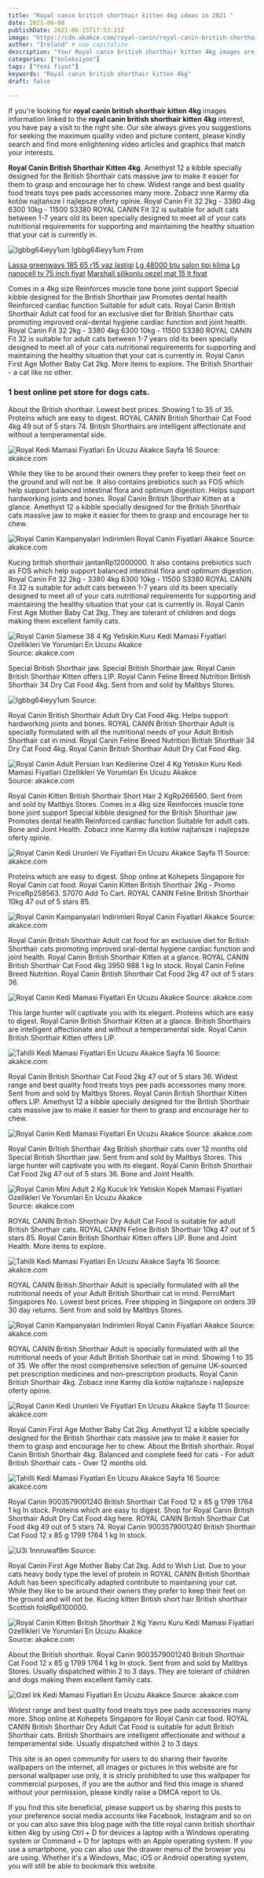```yaml
---
title: "Royal canin british shorthair kitten 4kg ideas in 2021 "
date: 2021-06-08
publishDate: 2021-06-15T17:53:21Z
image: "https://cdn.akakce.com/royal-canin/royal-canin-british-shorthair-4-kg-yetiskin-kuru-x.jpg"
author: "Ireland" # use capitalize
description: "Your Royal canin british shorthair kitten 4kg images are ready. Royal canin british shorthair kitten 4kg are a topic that is being searched for and liked by netizens today. You can Get the Royal canin british shorthair kitten 4kg files here. Find and Download all royalty-free photos."
categories: ["koleksiyon"]
tags: ["Yeni fiyat"]
keywords: "Royal canin british shorthair kitten 4kg"
draft: false

---
```


If you're looking for **royal canin british shorthair kitten 4kg** images information linked to the **royal canin british shorthair kitten 4kg** interest, you have pay a visit to the right  site.  Our site always  gives you  suggestions  for seeking  the maximum  quality video and picture  content, please kindly search and find more enlightening video articles and graphics  that match your interests.

**Royal Canin British Shorthair Kitten 4kg**. Amethyst 12 a kibble specially designed for the British Shorthair cats massive jaw to make it easier for them to grasp and encourage her to chew. Widest range and best quality food treats toys pee pads accessories many more. Zobacz inne Karmy dla kotów najtańsze i najlepsze oferty opinie. Royal Canin Fit 32 2kg - 3380 4kg 6300 10kg - 11500 S3380 ROYAL CANIN Fit 32 is suitable for adult cats between 1-7 years old its been specially designed to meet all of your cats nutritional requirements for supporting and maintaining the healthy situation that your cat is currently in.

![Igbbg64ieyy1um](https://iis-akakce.akamaized.net/p.z?%2F%2Fmcdn01%2Egittigidiyor%2Enet%2F69724%2F697241017%5F0%2Ejpg "Igbbg64ieyy1um")
Igbbg64ieyy1um From 

[Lassa greenways 185 65 r15 yaz lastigi](/lassa-greenways-185-65-r15-yaz-lastigi/)
[Lg 48000 btu salon tipi klima](/lg-48000-btu-salon-tipi-klima/)
[Lg nanocell tv 75 inch fiyat](/lg-nanocell-tv-75-inch-fiyat/)
[Marshall silikonlu oezel mat 15 lt fiyat](/marshall-silikonlu-oezel-mat-15-lt-fiyat/)

Comes in a 4kg size Reinforces muscle tone bone joint support Special kibble designed for the British Shorthair jaw Promotes dental health Reinforced cardiac function Suitable for adult cats. Royal Canin British Shorthair Adult cat food for an exclusive diet for British Shorthair cats promoting improved oral-dental hygiene cardiac function and joint health. Royal Canin Fit 32 2kg - 3380 4kg 6300 10kg - 11500 S3380 ROYAL CANIN Fit 32 is suitable for adult cats between 1-7 years old its been specially designed to meet all of your cats nutritional requirements for supporting and maintaining the healthy situation that your cat is currently in. Royal Canin First Age Mother Baby Cat 2kg. More items to explore. The British Shorthair - a cat like no other.

### 1 best online pet store for dogs cats.

About the British shorthair. Lowest best prices. Showing 1 to 35 of 35. Proteins which are easy to digest. ROYAL CANIN British Shorthair Cat Food 4kg 49 out of 5 stars 74. British Shorthairs are intelligent affectionate and without a temperamental side.


![Royal Kedi Mamasi Fiyatlari En Ucuzu Akakce Sayfa 16](https://iis-akakce.akamaized.net/p.x?%2F%2Fcdn03%2Eciceksepeti%2Ecom%2Fcicek%2Fkc732240%2D1%2FM%2Froyal%2Dcanin%2Dbabycat%2D34%2Dyavru%2Dkuru%2Dkedi%2Dmamasi%2D800%2Dgr%2Dkc732240%2D1%2D1%2Ejpg "Royal Kedi Mamasi Fiyatlari En Ucuzu Akakce Sayfa 16")
Source: akakce.com

While they like to be around their owners they prefer to keep their feet on the ground and will not be. It also contains prebiotics such as FOS which help support balanced intestinal flora and optimum digestion. Helps support hardworking joints and bones. Royal Canin British Shorthair Kitten at a glance. Amethyst 12 a kibble specially designed for the British Shorthair cats massive jaw to make it easier for them to grasp and encourage her to chew.

![Royal Canin Kampanyalari Indirimleri Royal Canin Fiyatlari Akakce](https://mcdn01.gittigidiyor.net/56925/569256704_0.jpg "Royal Canin Kampanyalari Indirimleri Royal Canin Fiyatlari Akakce")
Source: akakce.com

Kucing british shorthair jantanRp12000000. It also contains prebiotics such as FOS which help support balanced intestinal flora and optimum digestion. Royal Canin Fit 32 2kg - 3380 4kg 6300 10kg - 11500 S3380 ROYAL CANIN Fit 32 is suitable for adult cats between 1-7 years old its been specially designed to meet all of your cats nutritional requirements for supporting and maintaining the healthy situation that your cat is currently in. Royal Canin First Age Mother Baby Cat 2kg. They are tolerant of children and dogs making them excellent family cats.

![Royal Canin Siamese 38 4 Kg Yetiskin Kuru Kedi Mamasi Fiyatlari Ozellikleri Ve Yorumlari En Ucuzu Akakce](https://cdn.akakce.com/royal-canin/royal-canin-siamese-38-4-kg-yetiskin-kuru-z.jpg "Royal Canin Siamese 38 4 Kg Yetiskin Kuru Kedi Mamasi Fiyatlari Ozellikleri Ve Yorumlari En Ucuzu Akakce")
Source: akakce.com

Special British Shorthair jaw. Special British Shorthair jaw. Royal Canin British Shorthair Kitten offers LIP. Royal Canin Feline Breed Nutrition British Shorthair 34 Dry Cat Food 4kg. Sent from and sold by Maltbys Stores.

![Igbbg64ieyy1um](https://iis-akakce.akamaized.net/p.z?%2F%2Fmcdn01%2Egittigidiyor%2Enet%2F69724%2F697241017%5F0%2Ejpg "Igbbg64ieyy1um")
Source: 

Royal Canin British Shorthair Adult Dry Cat Food 4kg. Helps support hardworking joints and bones. ROYAL CANIN British Shorthair Adult is specially formulated with all the nutritional needs of your Adult British Shorthair cat in mind. Royal Canin Feline Breed Nutrition British Shorthair 34 Dry Cat Food 4kg. Royal Canin British Shorthair Adult Dry Cat Food 4kg.

![Royal Canin Adult Persian Iran Kedilerine Ozel 4 Kg Yetiskin Kuru Kedi Mamasi Fiyatlari Ozellikleri Ve Yorumlari En Ucuzu Akakce](https://cdn.akakce.com/royal-canin/royal-canin-adult-persian-iran-kedilerine-ozel-4-kg-yetiskin-kuru-z.jpg "Royal Canin Adult Persian Iran Kedilerine Ozel 4 Kg Yetiskin Kuru Kedi Mamasi Fiyatlari Ozellikleri Ve Yorumlari En Ucuzu Akakce")
Source: akakce.com

Royal Canin Kitten British Shorthair Short Hair 2 KgRp266560. Sent from and sold by Maltbys Stores. Comes in a 4kg size Reinforces muscle tone bone joint support Special kibble designed for the British Shorthair jaw Promotes dental health Reinforced cardiac function Suitable for adult cats. Bone and Joint Health. Zobacz inne Karmy dla kotów najtańsze i najlepsze oferty opinie.

![Royal Canin Kedi Urunleri Ve Fiyatlari En Ucuzu Akakce Sayfa 11](https://cdn.akakce.com/iv/10022/875/875061554x.jpg "Royal Canin Kedi Urunleri Ve Fiyatlari En Ucuzu Akakce Sayfa 11")
Source: akakce.com

Proteins which are easy to digest. Shop online at Kohepets Singapore for Royal Canin cat food. Royal Canin Kitten British Shorthair 2Kg - Promo PriceRp258563. S7070 Add To Cart. ROYAL CANIN Feline British Shorthair 10kg 47 out of 5 stars 85.

![Royal Canin Kampanyalari Indirimleri Royal Canin Fiyatlari Akakce](https://cdn.akakce.com/royal-canin/royal-canin-babydog-milk-400-gr-yavru-x.jpg "Royal Canin Kampanyalari Indirimleri Royal Canin Fiyatlari Akakce")
Source: akakce.com

Royal Canin British Shorthair Adult cat food for an exclusive diet for British Shorthair cats promoting improved oral-dental hygiene cardiac function and joint health. Royal Canin British Shorthair Kitten at a glance. ROYAL CANIN British Shorthair Cat Food 4kg 3950 988 1 kg In stock. Royal Canin Feline Breed Nutrition. Royal Canin British Shorthair Cat Food 2kg 47 out of 5 stars 36.

![Royal Canin Kedi Mamasi Fiyatlari En Ucuzu Akakce](https://cdn.akakce.com/royal-canin/royal-canin-fit-32-4-kg-yetiskin-kuru-acik-paket-x.jpg "Royal Canin Kedi Mamasi Fiyatlari En Ucuzu Akakce")
Source: akakce.com

This large hunter will captivate you with its elegant. Proteins which are easy to digest. Royal Canin British Shorthair Kitten at a glance. British Shorthairs are intelligent affectionate and without a temperamental side. Royal Canin British Shorthair Kitten offers LIP.

![Tahilli Kedi Mamasi Fiyatlari En Ucuzu Akakce Sayfa 16](https://cdn.akakce.com/royal-canin/royal-canin-gravy-sterilised-85-gr-kisirlastirilmis-yetiskin-kedi-konservesi-x.jpg "Tahilli Kedi Mamasi Fiyatlari En Ucuzu Akakce Sayfa 16")
Source: akakce.com

Royal Canin British Shorthair Cat Food 2kg 47 out of 5 stars 36. Widest range and best quality food treats toys pee pads accessories many more. Sent from and sold by Maltbys Stores. Royal Canin British Shorthair Kitten offers LIP. Amethyst 12 a kibble specially designed for the British Shorthair cats massive jaw to make it easier for them to grasp and encourage her to chew.

![Royal Canin Kedi Mamasi Fiyatlari En Ucuzu Akakce](https://cdn.akakce.com/royal-canin/royal-canin-sterilised-37-15-kg-kisirlastirilmis-yetiskin-kuru-x.jpg "Royal Canin Kedi Mamasi Fiyatlari En Ucuzu Akakce")
Source: akakce.com

Royal Canin BrItish Shorthair 4kg British shorthair cats over 12 months old Special British Shorthair jaw. Sent from and sold by Maltbys Stores. This large hunter will captivate you with its elegant. Royal Canin British Shorthair Cat Food 2kg 47 out of 5 stars 36. Bone and Joint Health.

![Royal Canin Mini Adult 2 Kg Kucuk Irk Yetiskin Kopek Mamasi Fiyatlari Ozellikleri Ve Yorumlari En Ucuzu Akakce](https://cdn.akakce.com/royal-canin/royal-canin-mini-adult-2-kg-kucuk-irk-yetiskin-z.jpg "Royal Canin Mini Adult 2 Kg Kucuk Irk Yetiskin Kopek Mamasi Fiyatlari Ozellikleri Ve Yorumlari En Ucuzu Akakce")
Source: akakce.com

ROYAL CANIN British Shorthair Dry Adult Cat Food is suitable for adult British Shorthair cats. ROYAL CANIN Feline British Shorthair 10kg 47 out of 5 stars 85. Royal Canin British Shorthair Kitten offers LIP. Bone and Joint Health. More items to explore.

![Tahilli Kedi Mamasi Fiyatlari En Ucuzu Akakce Sayfa 16](https://iis-akakce.akamaized.net/p.x?http://petshopzoo.xmlbankasi.com/image/data/resimler/pawpaw-kitten-kedi-mamasi-4kg-acik-mama-32367.png "Tahilli Kedi Mamasi Fiyatlari En Ucuzu Akakce Sayfa 16")
Source: akakce.com

ROYAL CANIN British Shorthair Adult is specially formulated with all the nutritional needs of your Adult British Shorthair cat in mind. PerroMart Singapores No. Lowest best prices. Free shipping in Singapore on orders 39 30 day returns. Sent from and sold by Maltbys Stores.

![Royal Canin Kampanyalari Indirimleri Royal Canin Fiyatlari Akakce](https://productimages.hepsiburada.net/s/38/600/10597198757938.jpg "Royal Canin Kampanyalari Indirimleri Royal Canin Fiyatlari Akakce")
Source: akakce.com

ROYAL CANIN British Shorthair Adult is specially formulated with all the nutritional needs of your Adult British Shorthair cat in mind. Showing 1 to 35 of 35. We offer the most comprehensive selection of genuine UK-sourced pet prescription medicines and non-prescription products. Royal Canin British Shorthair 4kg. Zobacz inne Karmy dla kotów najtańsze i najlepsze oferty opinie.

![Royal Canin Kedi Urunleri Ve Fiyatlari En Ucuzu Akakce Sayfa 11](https://cdn.akakce.com/iv/11070/874/874419675x.jpg "Royal Canin Kedi Urunleri Ve Fiyatlari En Ucuzu Akakce Sayfa 11")
Source: akakce.com

Royal Canin First Age Mother Baby Cat 2kg. Amethyst 12 a kibble specially designed for the British Shorthair cats massive jaw to make it easier for them to grasp and encourage her to chew. About the British shorthair. Royal Canin British Shorthair 4kg. Balanced and complete feed for cats - For adult British Shorthair cats - Over 12 months old.

![Tahilli Kedi Mamasi Fiyatlari En Ucuzu Akakce Sayfa 16](https://cdn.akakce.com/proline/proline-multi-color-1-5-kg-renkli-taneli-tavuklu-yetiskin-x.jpg "Tahilli Kedi Mamasi Fiyatlari En Ucuzu Akakce Sayfa 16")
Source: akakce.com

Royal Canin 9003579001240 British Shorthair Cat Food 12 x 85 g 1799 1764 1 kg In stock. Proteins which are easy to digest. Shop for Royal Canin British Shorthair Adult Dry Cat Food 4kg here. ROYAL CANIN British Shorthair Cat Food 4kg 49 out of 5 stars 74. Royal Canin 9003579001240 British Shorthair Cat Food 12 x 85 g 1799 1764 1 kg In stock.

![U3i 1nnruwaf9m](https://cdn.akakce.com/_bro/3086/14046/14046_16_158198_276145x.jpg "U3i 1nnruwaf9m")
Source: 

Royal Canin First Age Mother Baby Cat 2kg. Add to Wish List. Due to your cats heavy body type the level of protein in ROYAL CANIN British Shorthair Adult has been specifically adapted contribute to maintaining your cat. While they like to be around their owners they prefer to keep their feet on the ground and will not be. Kucing kitten British short hair British shorthair Scottish foldRp6100000.

![Royal Canin Kitten British Shorthair 2 Kg Yavru Kuru Kedi Mamasi Fiyatlari Ozellikleri Ve Yorumlari En Ucuzu Akakce](https://cdn.akakce.com/royal-canin/royal-canin-kitten-british-shorthair-2-kg-yavru-kuru-z.jpg "Royal Canin Kitten British Shorthair 2 Kg Yavru Kuru Kedi Mamasi Fiyatlari Ozellikleri Ve Yorumlari En Ucuzu Akakce")
Source: akakce.com

About the British shorthair. Royal Canin 9003579001240 British Shorthair Cat Food 12 x 85 g 1799 1764 1 kg In stock. Sent from and sold by Maltbys Stores. Usually dispatched within 2 to 3 days. They are tolerant of children and dogs making them excellent family cats.

![Ozel Irk Kedi Mamasi Fiyatlari En Ucuzu Akakce](https://cdn.akakce.com/royal-canin/royal-canin-british-shorthair-4-kg-yetiskin-kuru-x.jpg "Ozel Irk Kedi Mamasi Fiyatlari En Ucuzu Akakce")
Source: akakce.com

Widest range and best quality food treats toys pee pads accessories many more. Shop online at Kohepets Singapore for Royal Canin cat food. ROYAL CANIN British Shorthair Dry Adult Cat Food is suitable for adult British Shorthair cats. British Shorthairs are intelligent affectionate and without a temperamental side. Usually dispatched within 2 to 3 days.

This site is an open community for users to do sharing their favorite wallpapers on the internet, all images or pictures in this website are for personal wallpaper use only, it is stricly prohibited to use this wallpaper for commercial purposes, if you are the author and find this image is shared without your permission, please kindly raise a DMCA report to Us.

If you find this site beneficial, please support us by sharing this posts to your preference social media accounts like Facebook, Instagram and so on or you can also save this blog page with the title royal canin british shorthair kitten 4kg by using Ctrl + D for devices a laptop with a Windows operating system or Command + D for laptops with an Apple operating system. If you use a smartphone, you can also use the drawer menu of the browser you are using. Whether it's a Windows, Mac, iOS or Android operating system, you will still be able to bookmark this website.
